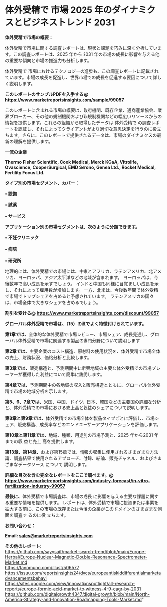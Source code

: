 # 体外受精で 市場 2025 年のダイナミクスとビジネストレンド 2031

<strong><b>体外受精で市場の概要：</b></strong>

体外受精で市場に関する調査レポートは、現状と課題を巧みに深く分析しています。この調査レポートは、2025 年から 2031 年の市場の成長に影響を与える他の重要な傾向と市場の推進力も分析します。

体外受精で 市場におけるテクノロジーの進歩も、この調査レポートに記載されています。市場の成長を促進し、世界市場での成長を促進する要因について詳しく説明します。

<strong>このレポートのサンプルPDFを入手する @ <a href=https://www.marketreportsinsights.com/sample/99057>https://www.marketreportsinsights.com/sample/99057</a></strong>

このレポートに含まれる市場の概要は、政府機関、既存企業、通商産業協会、業界ブローカー、その他の規制機関および非規制機関などの幅広いリソースからの情報を提供します。これらの組織から取得したデータは 体外受精で の調査レポートを認証し、それによってクライアントがより適切な意思決定を行うのに役立ちます。さらに、このレポートで提供されるデータは、市場のダイナミクスの最新の理解を提供します。

<strong>一流の企業</strong>

<strong><b>Thermo Fisher Scientific, Cook Medical, Merck KGaA, Vitrolife, Ovascience, CooperSurgical, EMD Serono, Genea Ltd., Rocket Medical, Fertility Focus Ltd.</b></strong>

<strong><b>タイプ別の市場セグメント、カバー：</b></strong>

<strong>• 設備<br><br>• 試薬<br><br>• サービス</strong>

<strong><b>アプリケーション別の市場セグメントは、次のように分類できます。</b></strong>

<strong>• 不妊クリニック<br><br>• 病院<br><br>• 研究所</strong>

 地理的には、体外受精での市場には、中東とアフリカ、ラテンアメリカ、北アメリカ、ヨーロッパ、アジア太平洋などの地域が含まれます。 ヨーロッパは、今後数年で高い成長を示すでしょう。 インドと中国も同様に目覚ましい成長を示し、それによって雇用数が増加します。 一方、北米は、今後数年間で体外受精で市場でトップシェアを占めると予想されています。 ラテンアメリカの国々は、市場全体で大きなシェアを占めるでしょう。

<strong>割引を受ける@ <a href=https://www.marketreportsinsights.com/discount/99057>https://www.marketreportsinsights.com/discount/99057</a></strong>

<strong><b>グローバル体外受精で市場は、（15）の章でよく特徴付けられています。</b></strong>

<strong><b>第</b></strong><strong><b>1章では、</b></strong>全体的な体外受精で市場レビュー、市場シェア、成長見通し、グローバル体外受精で市場に関連する製品の専門分野について説明します

<strong><b>第2章では、</b></strong>主要企業のコスト構造、原材料の使用状況を、体外受精で市場全体の売上、財務状況、価格分析と比較します。

<strong><b>第3章では、</b></strong>販売構造と、予測期間中に新興地域の主要な体外受精での市場プレーヤーが獲得した利益について簡単に説明します。

<strong><b>第4章では、</b></strong>予測期間中の各地域の収入と販売構造とともに、グローバル体外受精で市場の地域分析を示します。

<strong><b>第5、6、7章では、</b></strong>米国、中国、ドイツ、日本、韓国などの主要国の詳細な分析と、体外受精での市場における売上高と収益のシェアについて説明します。

<strong><b>第8章と第9章では、</b></strong>体外受精での市場全体を製品タイプごとに評価し、市場シェア、販売構造、成長率などのエンドユーザーアプリケーションを評価します。

<strong><b>第10章と第11章では、</b></strong>地域、種類、用途別の市場予測と、2025 年から2031 年までの収 益と売上 高を提供します。

<strong><b>第13章、第14章、</b></strong>および第15章では、情報の収集に使用されるさまざまな方法論、調査結果で使用されるアプローチ、付録、結論、販売チャネル、およびさまざまなデータソース について 説明します。

<strong>詳細な目次を含む完全なレポートをここで調べます。@ <a href=https://www.marketreportsinsights.com/industry-forecast/in-vitro-fertilization-industry-99057>https://www.marketreportsinsights.com/industry-forecast/in-vitro-fertilization-industry-99057</a></strong>

<strong><b>最後に、</b></strong>体外受精で市場調査は、市場の成長 に影響を</a>与える主要な課題に関する重要な情報を提供します。 レポートは、体外受精で市場に投資または事業を拡大する前に、この市場の既存または今後の企業がこのドメインのさまざまな側面を調査す るのに役 立ちます。

<strong><b>お問い合わせ：</b></strong>

<strong>Email: </strong><a href=mailto:sales@marketreportsinsights.com><strong>sales@marketreportsinsights.com</strong></a>

<strong>その他のレポート:</strong>
<br>
<a href=https://github.com/sayysaif/market-search-trend/blob/main/Europe-Herbal/Europe-Nuclear-Magnetic-Double-Resonance-Spectrometer-Market.md>https://github.com/sayysaif/market-search-trend/blob/main/Europe-Herbal/Europe-Nuclear-Magnetic-Double-Resonance-Spectrometer-Market.md</a>
<br>
<a href=https://tanomuno.com/illust/506577>https://tanomuno.com/illust/506577</a>
<br>
<a href=https://issuu.com/reportsinsights24/docs/europeantiskiddifferentialmarketadvancementsbehavi>https://issuu.com/reportsinsights24/docs/europeantiskiddifferentialmarketadvancementsbehavi</a>
<br>
<a href=https://sites.google.com/view/innovationspotlight/all-research-reports/europe-formic-acid-market-to-witness-4-9-cagr-by-2031>https://sites.google.com/view/innovationspotlight/all-research-reports/europe-formic-acid-market-to-witness-4-9-cagr-by-2031</a>
<br>
<a href=https://github.com/digitalgrowth4347/digital-growth/blob/main/North-America-Strategy-and-Innovation-Roadmapping-Tools-Market.md>https://github.com/digitalgrowth4347/digital-growth/blob/main/North-America-Strategy-and-Innovation-Roadmapping-Tools-Market.md</a>"
